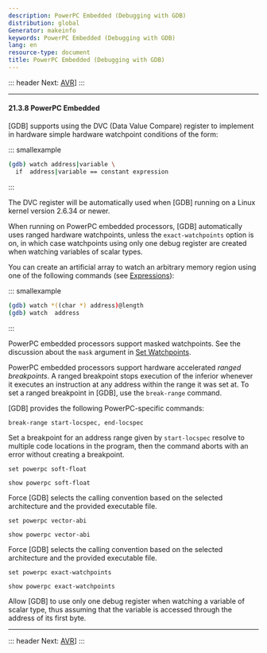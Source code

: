 ```yaml
---
description: PowerPC Embedded (Debugging with GDB)
distribution: global
Generator: makeinfo
keywords: PowerPC Embedded (Debugging with GDB)
lang: en
resource-type: document
title: PowerPC Embedded (Debugging with GDB)
---
```

::: header
Next: [AVR](AVR.html#AVR)]
:::

---

#### 21.3.8 PowerPC Embedded

[GDB] supports using the DVC (Data Value Compare) register to implement in hardware simple hardware watchpoint conditions of the form:

::: smallexample

```bash
(gdb) watch address|variable \
  if  address|variable == constant expression
```

:::

The DVC register will be automatically used when [GDB] running on a Linux kernel version 2.6.34 or newer.

When running on PowerPC embedded processors, [GDB] automatically uses ranged hardware watchpoints, unless the `exact-watchpoints` option is on, in which case watchpoints using only one debug register are created when watching variables of scalar types.

You can create an artificial array to watch an arbitrary memory region using one of the following commands (see [Expressions](Expressions.html#Expressions)):

::: smallexample

```bash
(gdb) watch *((char *) address)@length
(gdb) watch  address
```

:::

PowerPC embedded processors support masked watchpoints. See the discussion about the `mask` argument in [Set Watchpoints](Set-Watchpoints.html#Set-Watchpoints).

PowerPC embedded processors support hardware accelerated *ranged breakpoints*. A ranged breakpoint stops execution of the inferior whenever it executes an instruction at any address within the range it was set at. To set a ranged breakpoint in [GDB], use the `break-range` command.

[GDB] provides the following PowerPC-specific commands:

`break-range start-locspec, end-locspec`

Set a breakpoint for an address range given by `start-locspec` resolve to multiple code locations in the program, then the command aborts with an error without creating a breakpoint.

`set powerpc soft-float`

`show powerpc soft-float`

Force [GDB] selects the calling convention based on the selected architecture and the provided executable file.

`set powerpc vector-abi`

`show powerpc vector-abi`

Force [GDB] selects the calling convention based on the selected architecture and the provided executable file.

`set powerpc exact-watchpoints`

`show powerpc exact-watchpoints`

Allow [GDB] to use only one debug register when watching a variable of scalar type, thus assuming that the variable is accessed through the address of its first byte.

---

::: header
Next: [AVR](AVR.html#AVR)]
:::
